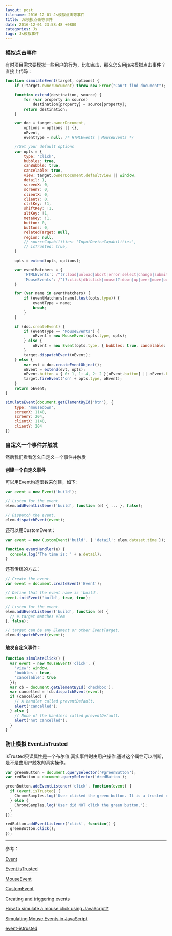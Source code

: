 ```yaml
---
layout: post
filename: 2016-12-01-Js模拟点击等事件
title: Js模拟点击等事件
date: 2016-12-01 23:58:48 +0800
categories: Js
tags: Js模拟事件
---
```


### 模拟点击事件

有时项目需求要模拟一些用户的行为，比如点击，那么怎么用js来模拟点击事件？直接上代码：

```javascript
function simulateEvent(target, options) {
    if (!target.ownerDocument) throw new Error("Can't find document");

    function extend(destination, source) {
        for (var property in source)
            destination[property] = source[property];
        return destination;
    }

    var doc = target.ownerDocument,
        options = options || {},
        oEvent,
        eventType = null; /* HTMLEvents | MouseEvents */

    //Set your default options
    var opts = {
        type: 'click',
        bubbles: true,
        canBubble: true,
        cancelable: true,
        view: target.ownerDocument.defaultView || window,
        detail: 1,
        screenX: 0,
        screenY: 0,
        clientX: 0,
        clientY: 0,
        ctrlKey: !1,
        shiftKey: !1,
        altKey: !1,
        metaKey: !1,
        button: 0,
        buttons: 0,
        relatedTarget: null,
        region: null,
        // sourceCapabilities: 'InputDeviceCapabilities',
        // isTrusted: true,
    }

    opts = extend(opts, options);

    var eventMatchers = {
        'HTMLEvents': /^(?:load|unload|abort|error|select|change|submit|reset|focus|blur|resize|scroll)\$/,
        'MouseEvents': /^(?:click|dblclick|mouse(?:down|up|over|move|out))\$/
    }

    for (var name in eventMatchers) {
        if (eventMatchers[name].test(opts.type)) {
            eventType = name;
            break;
        }
    }

    if (doc.createEvent) {
        if (eventType == 'MouseEvents') {
            oEvent = new MouseEvent(opts.type, opts);
        } else {
            oEvent = new Event(opts.type, { bubbles: true, cancelable: false });
        }
        target.dispatchEvent(oEvent);
    } else {
        var evt = doc.createEventObject();
        oEvent = extend(evt, opts);
        oEvent.button = { 0: 1, 1: 4, 2: 2 }[oEvent.button] || oEvent.button;
        target.fireEvent('on' + opts.type, oEvent);
    }
    return oEvent;
}

simulateEvent(document.getElementById("btn"), {
    type: 'mousedown',
    screenX: 1140,
    screenY: 204,
    clientX: 1140,
    clientY: 204
})
```

### 自定义一个事件并触发

然后我们看看怎么自定义一个事件并触发

#### 创建一个自定义事件

可以用Event构造函数来创建，如下:

```javascript
var event = new Event('build');

// Listen for the event.
elem.addEventListener('build', function (e) { ... }, false);

// Dispatch the event.
elem.dispatchEvent(event);
```

还可以用CustomEvent：

```javascript
var event = new CustomEvent('build', { 'detail': elem.dataset.time });

function eventHandler(e) {
  console.log('The time is: ' + e.detail);
}
```

还有传统的方式：

```javascript
// Create the event.
var event = document.createEvent('Event');

// Define that the event name is 'build'.
event.initEvent('build', true, true);

// Listen for the event.
elem.addEventListener('build', function (e) {
  // e.target matches elem
}, false);

// target can be any Element or other EventTarget.
elem.dispatchEvent(event);
```

#### 触发自定义事件：

```javascript
function simulateClick() {
  var event = new MouseEvent('click', {
    'view': window,
    'bubbles': true,
    'cancelable': true
  });
  var cb = document.getElementById('checkbox'); 
  var cancelled = !cb.dispatchEvent(event);
  if (cancelled) {
    // A handler called preventDefault.
    alert("cancelled");
  } else {
    // None of the handlers called preventDefault.
    alert("not cancelled");
  }
}
```


### 防止模拟 Event.isTrusted

isTrusted只读属性是一个布尔值,真实事件时由用户操作,通过这个属性可以判断，是不是由用户触发的真实操作。

```javascript
var greenButton = document.querySelector('#greenButton');
var redButton = document.querySelector('#redButton');

greenButton.addEventListener('click', function(event) {
  if (event.isTrusted) {
    ChromeSamples.log('User clicked the green button. It is a trusted event.');
  } else {
    ChromeSamples.log('User did NOT click the green button.');
  }
});

redButton.addEventListener('click', function() {
  greenButton.click();
});
```


----

参考：

[Event](https://developer.mozilla.org/en-US/docs/Web/API/Event)

[Event.isTrusted](https://developer.mozilla.org/en-US/docs/Web/API/Event/isTrusted)

[MouseEvent](https://developer.mozilla.org/zh-CN/docs/Web/API/MouseEvent)

[CustomEvent](https://developer.mozilla.org/en-US/docs/Web/API/CustomEvent)

[Creating and triggering events](https://developer.mozilla.org/en-US/docs/Web/Guide/Events/Creating_and_triggering_events)

[How to simulate a mouse click using JavaScript?](http://suanfazu.com/t/how-to-simulate-a-mouse-click-using-javascript/9353/3)

[Simulating Mouse Events in JavaScript](http://marcgrabanski.com/simulating-mouse-click-events-in-javascript/)

[event-istrusted](https://googlechrome.github.io/samples/event-istrusted/)